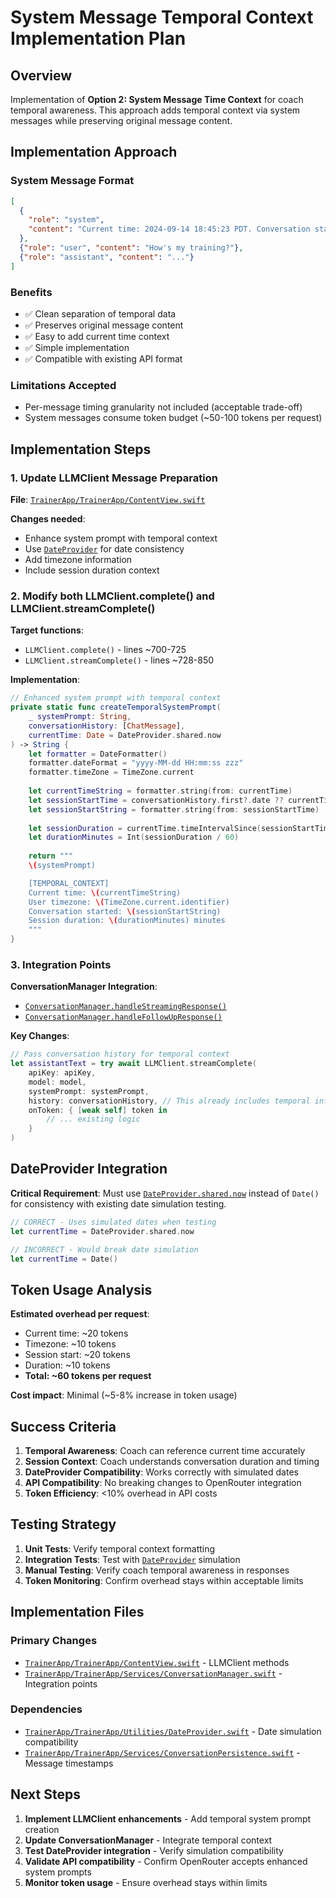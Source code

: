 # System Message Temporal Context Implementation Plan

## Overview

Implementation of **Option 2: System Message Time Context** for coach temporal awareness. This approach adds temporal context via system messages while preserving original message content.

## Implementation Approach

### System Message Format
```json
[
  {
    "role": "system", 
    "content": "Current time: 2024-09-14 18:45:23 PDT. Conversation started: 2024-09-14 18:30:15 PDT."
  },
  {"role": "user", "content": "How's my training?"},
  {"role": "assistant", "content": "..."}
]
```

### Benefits
- ✅ Clean separation of temporal data
- ✅ Preserves original message content
- ✅ Easy to add current time context
- ✅ Simple implementation
- ✅ Compatible with existing API format

### Limitations Accepted
- Per-message timing granularity not included (acceptable trade-off)
- System messages consume token budget (~50-100 tokens per request)

## Implementation Steps

### 1. Update LLMClient Message Preparation

**File**: [`TrainerApp/TrainerApp/ContentView.swift`](TrainerApp/TrainerApp/ContentView.swift:751-762)

**Changes needed**:
- Enhance system prompt with temporal context
- Use [`DateProvider`](TrainerApp/TrainerApp/Utilities/DateProvider.swift) for date consistency
- Add timezone information
- Include session duration context

### 2. Modify both LLMClient.complete() and LLMClient.streamComplete()

**Target functions**:
- `LLMClient.complete()` - lines ~700-725
- `LLMClient.streamComplete()` - lines ~728-850

**Implementation**:
```swift
// Enhanced system prompt with temporal context
private static func createTemporalSystemPrompt(
    _ systemPrompt: String, 
    conversationHistory: [ChatMessage],
    currentTime: Date = DateProvider.shared.now
) -> String {
    let formatter = DateFormatter()
    formatter.dateFormat = "yyyy-MM-dd HH:mm:ss zzz"
    formatter.timeZone = TimeZone.current
    
    let currentTimeString = formatter.string(from: currentTime)
    let sessionStartTime = conversationHistory.first?.date ?? currentTime
    let sessionStartString = formatter.string(from: sessionStartTime)
    
    let sessionDuration = currentTime.timeIntervalSince(sessionStartTime)
    let durationMinutes = Int(sessionDuration / 60)
    
    return """
    \(systemPrompt)

    [TEMPORAL_CONTEXT]
    Current time: \(currentTimeString)
    User timezone: \(TimeZone.current.identifier)
    Conversation started: \(sessionStartString)
    Session duration: \(durationMinutes) minutes
    """
}
```

### 3. Integration Points

**ConversationManager Integration**:
- [`ConversationManager.handleStreamingResponse()`](TrainerApp/TrainerApp/Services/ConversationManager.swift:220) 
- [`ConversationManager.handleFollowUpResponse()`](TrainerApp/TrainerApp/Services/ConversationManager.swift:313)

**Key Changes**:
```swift
// Pass conversation history for temporal context
let assistantText = try await LLMClient.streamComplete(
    apiKey: apiKey,
    model: model,
    systemPrompt: systemPrompt,
    history: conversationHistory, // This already includes temporal info
    onToken: { [weak self] token in
        // ... existing logic
    }
)
```

## DateProvider Integration

**Critical Requirement**: Must use [`DateProvider.shared.now`](TrainerApp/TrainerApp/Utilities/DateProvider.swift) instead of `Date()` for consistency with existing date simulation testing.

```swift
// CORRECT - Uses simulated dates when testing
let currentTime = DateProvider.shared.now

// INCORRECT - Would break date simulation
let currentTime = Date()
```

## Token Usage Analysis

**Estimated overhead per request**:
- Current time: ~20 tokens
- Timezone: ~10 tokens  
- Session start: ~20 tokens
- Duration: ~10 tokens
- **Total: ~60 tokens per request**

**Cost impact**: Minimal (~5-8% increase in token usage)

## Success Criteria

1. **Temporal Awareness**: Coach can reference current time accurately
2. **Session Context**: Coach understands conversation duration and timing
3. **DateProvider Compatibility**: Works correctly with simulated dates
4. **API Compatibility**: No breaking changes to OpenRouter integration
5. **Token Efficiency**: <10% overhead in API costs

## Testing Strategy

1. **Unit Tests**: Verify temporal context formatting
2. **Integration Tests**: Test with [`DateProvider`](TrainerApp/TrainerApp/Utilities/DateProvider.swift) simulation
3. **Manual Testing**: Verify coach temporal awareness in responses
4. **Token Monitoring**: Confirm overhead stays within acceptable limits

## Implementation Files

### Primary Changes
- [`TrainerApp/TrainerApp/ContentView.swift`](TrainerApp/TrainerApp/ContentView.swift) - LLMClient methods
- [`TrainerApp/TrainerApp/Services/ConversationManager.swift`](TrainerApp/TrainerApp/Services/ConversationManager.swift) - Integration points

### Dependencies
- [`TrainerApp/TrainerApp/Utilities/DateProvider.swift`](TrainerApp/TrainerApp/Utilities/DateProvider.swift) - Date simulation compatibility
- [`TrainerApp/TrainerApp/Services/ConversationPersistence.swift`](TrainerApp/TrainerApp/Services/ConversationPersistence.swift) - Message timestamps

## Next Steps

1. **Implement LLMClient enhancements** - Add temporal system prompt creation
2. **Update ConversationManager** - Integrate temporal context
3. **Test DateProvider integration** - Verify simulation compatibility  
4. **Validate API compatibility** - Confirm OpenRouter accepts enhanced system prompts
5. **Monitor token usage** - Ensure overhead stays within limits